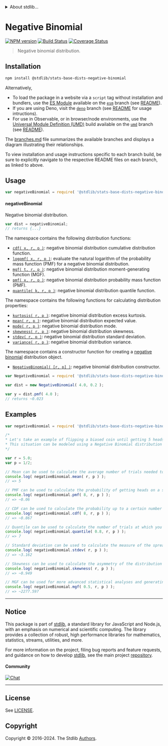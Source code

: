 <!--

@license Apache-2.0

Copyright (c) 2018 The Stdlib Authors.

Licensed under the Apache License, Version 2.0 (the "License");
you may not use this file except in compliance with the License.
You may obtain a copy of the License at

   http://www.apache.org/licenses/LICENSE-2.0

Unless required by applicable law or agreed to in writing, software
distributed under the License is distributed on an "AS IS" BASIS,
WITHOUT WARRANTIES OR CONDITIONS OF ANY KIND, either express or implied.
See the License for the specific language governing permissions and
limitations under the License.

-->


<details>
  <summary>
    About stdlib...
  </summary>
  <p>We believe in a future in which the web is a preferred environment for numerical computation. To help realize this future, we've built stdlib. stdlib is a standard library, with an emphasis on numerical and scientific computation, written in JavaScript (and C) for execution in browsers and in Node.js.</p>
  <p>The library is fully decomposable, being architected in such a way that you can swap out and mix and match APIs and functionality to cater to your exact preferences and use cases.</p>
  <p>When you use stdlib, you can be absolutely certain that you are using the most thorough, rigorous, well-written, studied, documented, tested, measured, and high-quality code out there.</p>
  <p>To join us in bringing numerical computing to the web, get started by checking us out on <a href="https://github.com/stdlib-js/stdlib">GitHub</a>, and please consider <a href="https://opencollective.com/stdlib">financially supporting stdlib</a>. We greatly appreciate your continued support!</p>
</details>

# Negative Binomial

[![NPM version][npm-image]][npm-url] [![Build Status][test-image]][test-url] [![Coverage Status][coverage-image]][coverage-url] <!-- [![dependencies][dependencies-image]][dependencies-url] -->

> Negative binomial distribution.

<section class="installation">

## Installation

```bash
npm install @stdlib/stats-base-dists-negative-binomial
```

Alternatively,

-   To load the package in a website via a `script` tag without installation and bundlers, use the [ES Module][es-module] available on the [`esm`][esm-url] branch (see [README][esm-readme]).
-   If you are using Deno, visit the [`deno`][deno-url] branch (see [README][deno-readme] for usage intructions).
-   For use in Observable, or in browser/node environments, use the [Universal Module Definition (UMD)][umd] build available on the [`umd`][umd-url] branch (see [README][umd-readme]).

The [branches.md][branches-url] file summarizes the available branches and displays a diagram illustrating their relationships.

To view installation and usage instructions specific to each branch build, be sure to explicitly navigate to the respective README files on each branch, as linked to above.

</section>

<section class="usage">

## Usage

```javascript
var negativeBinomial = require( '@stdlib/stats-base-dists-negative-binomial' );
```

#### negativeBinomial

Negative binomial distribution.

```javascript
var dist = negativeBinomial;
// returns {...}
```

The namespace contains the following distribution functions:

<!-- <toc pattern="*+(cdf|pmf|mgf|quantile)*"> -->

<div class="namespace-toc">

-   <span class="signature">[`cdf( x, r, p )`][@stdlib/stats/base/dists/negative-binomial/cdf]</span><span class="delimiter">: </span><span class="description">negative binomial distribution cumulative distribution function.</span>
-   <span class="signature">[`logpmf( x, r, p )`][@stdlib/stats/base/dists/negative-binomial/logpmf]</span><span class="delimiter">: </span><span class="description">evaluate the natural logarithm of the probability mass function (PMF) for a negative binomial distribution.</span>
-   <span class="signature">[`mgf( t, r, p )`][@stdlib/stats/base/dists/negative-binomial/mgf]</span><span class="delimiter">: </span><span class="description">negative binomial distribution moment-generating function (MGF).</span>
-   <span class="signature">[`pmf( x, r, p )`][@stdlib/stats/base/dists/negative-binomial/pmf]</span><span class="delimiter">: </span><span class="description">negative binomial distribution probability mass function (PMF).</span>
-   <span class="signature">[`quantile( k, r, p )`][@stdlib/stats/base/dists/negative-binomial/quantile]</span><span class="delimiter">: </span><span class="description">negative binomial distribution quantile function.</span>

</div>

<!-- </toc> -->

The namespace contains the following functions for calculating distribution properties:

<!-- <toc pattern="*+(entropy|kurtosis|mean|median|mode|skewness|stdev|variance)*"> -->

<div class="namespace-toc">

-   <span class="signature">[`kurtosis( r, p )`][@stdlib/stats/base/dists/negative-binomial/kurtosis]</span><span class="delimiter">: </span><span class="description">negative binomial distribution excess kurtosis.</span>
-   <span class="signature">[`mean( r, p )`][@stdlib/stats/base/dists/negative-binomial/mean]</span><span class="delimiter">: </span><span class="description">negative binomial distribution expected value.</span>
-   <span class="signature">[`mode( r, p )`][@stdlib/stats/base/dists/negative-binomial/mode]</span><span class="delimiter">: </span><span class="description">negative binomial distribution mode.</span>
-   <span class="signature">[`skewness( r, p )`][@stdlib/stats/base/dists/negative-binomial/skewness]</span><span class="delimiter">: </span><span class="description">negative binomial distribution skewness.</span>
-   <span class="signature">[`stdev( r, p )`][@stdlib/stats/base/dists/negative-binomial/stdev]</span><span class="delimiter">: </span><span class="description">negative binomial distribution standard deviation.</span>
-   <span class="signature">[`variance( r, p )`][@stdlib/stats/base/dists/negative-binomial/variance]</span><span class="delimiter">: </span><span class="description">negative binomial distribution variance.</span>

</div>

<!-- </toc> -->

The namespace contains a constructor function for creating a [negative binomial][negative-binomial-distribution] distribution object.

<!-- <toc pattern="*ctor*"> -->

<div class="namespace-toc">

-   <span class="signature">[`NegativeBinomial( [r, p] )`][@stdlib/stats/base/dists/negative-binomial/ctor]</span><span class="delimiter">: </span><span class="description">negative binomial distribution constructor.</span>

</div>

<!-- </toc> -->

```javascript
var NegativeBinomial = require( '@stdlib/stats-base-dists-negative-binomial' ).NegativeBinomial;

var dist = new NegativeBinomial( 4.0, 0.2 );

var y = dist.pmf( 4.0 );
// returns ~0.023
```

</section>

<!-- /.usage -->

<section class="examples">

## Examples

<!-- TODO: better examples -->

<!-- eslint no-undef: "error" -->

```javascript
var negativeBinomial = require( '@stdlib/stats-base-dists-negative-binomial' );

/*
* Let's take an example of flipping a biased coin until getting 5 heads.
* This situation can be modeled using a Negative Binomial distribution with r = 5 and p = 1/2.
*/

var r = 5.0;
var p = 1/2;

// Mean can be used to calculate the average number of trials needed to get 5 heads:
console.log( negativeBinomial.mean( r, p ) );
// => 5

// PMF can be used to calculate the probability of getting heads on a specific trial (say on the 8th trial):
console.log( negativeBinomial.pmf( 8, r, p ) );
// => ~0.06

// CDF can be used to calculate the probability up to a certain number of trials (say up to 8 trials):
console.log( negativeBinomial.cdf( 8, r, p ) );
// => ~0.867

// Quantile can be used to calculate the number of trials at which you can be 80% confident that the actual number will not exceed:
console.log( negativeBinomial.quantile( 0.8, r, p ) );
// => 7

// Standard deviation can be used to calculate the measure of the spread of trials around the mean:
console.log( negativeBinomial.stdev( r, p ) );
// => ~3.162

// Skewness can be used to calculate the asymmetry of the distribution of trials:
console.log( negativeBinomial.skewness( r, p ) );
// => ~0.949

// MGF can be used for more advanced statistical analyses and generating moments of the distribution:
console.log( negativeBinomial.mgf( 0.5, r, p ) );
// => ~2277.597
```

</section>

<!-- /.examples -->

<!-- Section for related `stdlib` packages. Do not manually edit this section, as it is automatically populated. -->

<section class="related">

</section>

<!-- /.related -->

<!-- Section for all links. Make sure to keep an empty line after the `section` element and another before the `/section` close. -->


<section class="main-repo" >

* * *

## Notice

This package is part of [stdlib][stdlib], a standard library for JavaScript and Node.js, with an emphasis on numerical and scientific computing. The library provides a collection of robust, high performance libraries for mathematics, statistics, streams, utilities, and more.

For more information on the project, filing bug reports and feature requests, and guidance on how to develop [stdlib][stdlib], see the main project [repository][stdlib].

#### Community

[![Chat][chat-image]][chat-url]

---

## License

See [LICENSE][stdlib-license].


## Copyright

Copyright &copy; 2016-2024. The Stdlib [Authors][stdlib-authors].

</section>

<!-- /.stdlib -->

<!-- Section for all links. Make sure to keep an empty line after the `section` element and another before the `/section` close. -->

<section class="links">

[npm-image]: http://img.shields.io/npm/v/@stdlib/stats-base-dists-negative-binomial.svg
[npm-url]: https://npmjs.org/package/@stdlib/stats-base-dists-negative-binomial

[test-image]: https://github.com/stdlib-js/stats-base-dists-negative-binomial/actions/workflows/test.yml/badge.svg?branch=v0.2.1
[test-url]: https://github.com/stdlib-js/stats-base-dists-negative-binomial/actions/workflows/test.yml?query=branch:v0.2.1

[coverage-image]: https://img.shields.io/codecov/c/github/stdlib-js/stats-base-dists-negative-binomial/main.svg
[coverage-url]: https://codecov.io/github/stdlib-js/stats-base-dists-negative-binomial?branch=v0.2.1

<!--

[dependencies-image]: https://img.shields.io/david/stdlib-js/stats-base-dists-negative-binomial.svg
[dependencies-url]: https://david-dm.org/stdlib-js/stats-base-dists-negative-binomial/main

-->

[chat-image]: https://img.shields.io/gitter/room/stdlib-js/stdlib.svg
[chat-url]: https://app.gitter.im/#/room/#stdlib-js_stdlib:gitter.im

[stdlib]: https://github.com/stdlib-js/stdlib

[stdlib-authors]: https://github.com/stdlib-js/stdlib/graphs/contributors

[umd]: https://github.com/umdjs/umd
[es-module]: https://developer.mozilla.org/en-US/docs/Web/JavaScript/Guide/Modules

[deno-url]: https://github.com/stdlib-js/stats-base-dists-negative-binomial/tree/deno
[deno-readme]: https://github.com/stdlib-js/stats-base-dists-negative-binomial/blob/deno/README.md
[umd-url]: https://github.com/stdlib-js/stats-base-dists-negative-binomial/tree/umd
[umd-readme]: https://github.com/stdlib-js/stats-base-dists-negative-binomial/blob/umd/README.md
[esm-url]: https://github.com/stdlib-js/stats-base-dists-negative-binomial/tree/esm
[esm-readme]: https://github.com/stdlib-js/stats-base-dists-negative-binomial/blob/esm/README.md
[branches-url]: https://github.com/stdlib-js/stats-base-dists-negative-binomial/blob/main/branches.md

[stdlib-license]: https://raw.githubusercontent.com/stdlib-js/stats-base-dists-negative-binomial/main/LICENSE

[negative-binomial-distribution]: https://en.wikipedia.org/wiki/Negative_binomial_distribution

<!-- <toc-links> -->

[@stdlib/stats/base/dists/negative-binomial/ctor]: https://github.com/stdlib-js/stats-base-dists-negative-binomial-ctor

[@stdlib/stats/base/dists/negative-binomial/kurtosis]: https://github.com/stdlib-js/stats-base-dists-negative-binomial-kurtosis

[@stdlib/stats/base/dists/negative-binomial/mean]: https://github.com/stdlib-js/stats-base-dists-negative-binomial-mean

[@stdlib/stats/base/dists/negative-binomial/mode]: https://github.com/stdlib-js/stats-base-dists-negative-binomial-mode

[@stdlib/stats/base/dists/negative-binomial/skewness]: https://github.com/stdlib-js/stats-base-dists-negative-binomial-skewness

[@stdlib/stats/base/dists/negative-binomial/stdev]: https://github.com/stdlib-js/stats-base-dists-negative-binomial-stdev

[@stdlib/stats/base/dists/negative-binomial/variance]: https://github.com/stdlib-js/stats-base-dists-negative-binomial-variance

[@stdlib/stats/base/dists/negative-binomial/cdf]: https://github.com/stdlib-js/stats-base-dists-negative-binomial-cdf

[@stdlib/stats/base/dists/negative-binomial/logpmf]: https://github.com/stdlib-js/stats-base-dists-negative-binomial-logpmf

[@stdlib/stats/base/dists/negative-binomial/mgf]: https://github.com/stdlib-js/stats-base-dists-negative-binomial-mgf

[@stdlib/stats/base/dists/negative-binomial/pmf]: https://github.com/stdlib-js/stats-base-dists-negative-binomial-pmf

[@stdlib/stats/base/dists/negative-binomial/quantile]: https://github.com/stdlib-js/stats-base-dists-negative-binomial-quantile

<!-- </toc-links> -->

</section>

<!-- /.links -->
